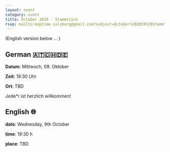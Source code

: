 ```yaml
---
layout: event
category: event
title: October 2019 - Stammtisch
rsvp: mailto:maptime.salzburg@gmail.com?subject=October%202019%20Stammtisch
---
```

(English version below ... )

## German 🇦🇹🇨🇭🇩🇪



**Datum**: Mittwoch, 09. Oktober

**Zeit**: 19:30 Uhr

**Ort**: TBD

Jede*r ist herzlich willkommen!


## English 🌐



**date**: Wednesday, 9th October

**time**: 19:30 h

**place**: TBD
